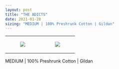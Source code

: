 ```yaml
---
layout: post
title: "THE ADICTS"
date: 2021-01-28
sizing: "MEDIUM | 100% Preshrunk Cotton | Gildan"
---
```




<table style="width:100%;"><tr><td style="vertical-align:top;">
      <figure class="tmblr-full" data-orig-height="2048" data-orig-width="1365" data-orig-src="https://concertshirts.netlify.app/shirts/0325/0325-01.jpg"><img src="https://64.media.tumblr.com/ae206001ce40d413640b8949ace9dc35/2f7ed353d60447d0-a2/s540x810/9af73c9d8ea461aa92eb48b5e7866834e917be72.jpg" data-orig-height="2048" data-orig-width="1365" data-orig-src="https://concertshirts.netlify.app/shirts/0325/0325-01.jpg"/></figure></td>
    <td style="vertical-align:top;">
      <figure class="tmblr-full" data-orig-height="2048" data-orig-width="1365" data-orig-src="https://concertshirts.netlify.app/shirts/0325/0325-02.jpg"><img src="https://64.media.tumblr.com/73d1b7620df00201c763fa813b6e510a/2f7ed353d60447d0-ac/s540x810/dc5ac07c1b4fa32fcf17f98de702efe157765b61.jpg" data-orig-height="2048" data-orig-width="1365" data-orig-src="https://concertshirts.netlify.app/shirts/0325/0325-02.jpg"/></figure></td>
  </tr></table><p>
  MEDIUM | 100% Preshrunk Cotton | Gildan
</p>
